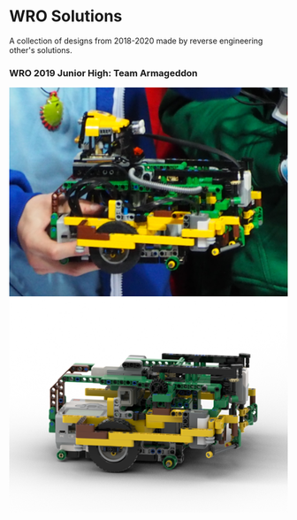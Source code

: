 # WRO Solutions
 A collection of designs from 2018-2020 made by reverse engineering other's solutions.

### WRO 2019 Junior High: Team Armageddon

![](images/armageddon-real.png)
![](images/armageddon-render.png)
